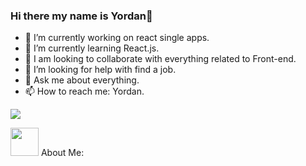 ### Hi there my name is Yordan👋


- 🔭 I’m currently working on react single apps.
- 🌱 I’m currently learning React.js.
- 👯 I am looking to collaborate with everything related to Front-end.
- 🤔 I’m looking for help with find a job.
- 💬 Ask me about everything.
- 📫 How to reach me: Yordan.

<img src="https://camo.githubusercontent.com/992babdffd8c74a1502de375fbdf7e4d54773242/68747470733a2f2f6d656469612e67697068792e636f6d2f6d656469612f53576f536b4e36447854737a71494b4571762f67697068792e676966" /> 


<img src="https://github.com/TheDudeThatCode/TheDudeThatCode/blob/master/Assets/Developer.gif" width="45" /> About Me:



